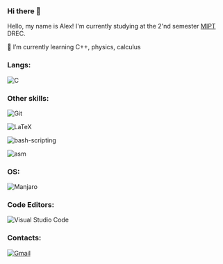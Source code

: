 ### Hi there 👋
Hello, my name is Alex! I'm currently studying at the 2'nd semester [MIPT](https://en.wikipedia.org/wiki/Moscow_Institute_of_Physics_and_Technology) DREC.

🌱 I’m currently learning C++, physics, calculus

### Langs:
![C](https://img.shields.io/badge/c-%2300599C.svg?style=for-the-badge&logo=c&logoColor=white)

### Other skills:
![Git](https://img.shields.io/badge/git-%23F05033.svg?style=for-the-badge&logo=git&logoColor=white)

![LaTeX](https://img.shields.io/badge/latex-%23008080.svg?style=for-the-badge&logo=latex&logoColor=white)

![bash-scripting](https://img.shields.io/badge/GNU%20Bash-4EAA25?style=for-the-badge&logo=GNU%20Bash&logoColor=white)

![asm](https://img.shields.io/static/v1?style=for-the-badge&label=&message=x86-64%20assembly&color=blue)
### OS:
![Manjaro](https://img.shields.io/badge/Manjaro-35BF5C?style=for-the-badge&logo=Manjaro&logoColor=white)
### Code Editors:
![Visual Studio Code](https://img.shields.io/badge/Visual%20Studio%20Code-0078d7.svg?style=for-the-badge&logo=visual-studio-code&logoColor=white)

### Contacts: 
[![Gmail](https://img.shields.io/badge/Gmail-D14836?style=for-the-badge&logo=gmail&logoColor=white)](mailto:alex.rom23@mail.ru)

<!--
**ajlekcahdp4/ajlekcahdp4** is a ✨ _special_ ✨ repository because its `README.md` (this file) appears on your GitHub profile.

Here are some ideas to get you started:

- 🔭 I’m currently working on ...
- 🌱 I’m currently learning ...
- 👯 I’m looking to collaborate on ...
- 🤔 I’m looking for help with ...
- 💬 Ask me about ...
- 📫 How to reach me: ...
- 😄 Pronouns: ...
- ⚡ Fun fact: ...
-->
